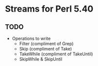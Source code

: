 <!----------------------------------------------------------------------------->
# Streams for Perl 5.40
<!----------------------------------------------------------------------------->


<!----------------------------------------------------------------------------->
## TODO
<!----------------------------------------------------------------------------->

- Operations to write
    - Filter (compliment of Grep)
    - Skip (compliment of Take)
    - TakeWhile (compliment of TakeUntil)
    - SkipWhile & SkipUntil


<!----------------------------------------------------------------------------->
